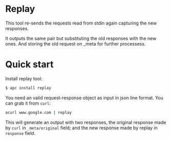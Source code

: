 # Replay

This tool re-sends the requests read from stdin again capturing the new
responses.

It outputs the same pair but substituting the old responses with the new ones.
And storing the old request on _meta for further processess.

# Quick start

Install replay tool:

```bash
$ apc install replay
```

You need an valid request-response object as input in json line format. You can
grab it from `curl`:

```bash
acurl www.google.com | replay
```

This will generate an output with two responses, the original response made by
`curl` in `_meta/original` field; and the new response made by replay in
`response` field.
